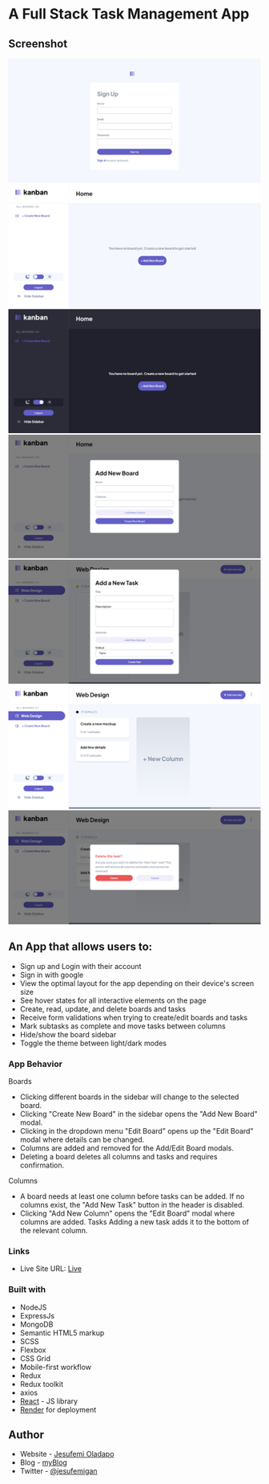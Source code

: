 # A Full Stack Task Management App

## Screenshot

![SignUp Page](./main1.png)
![Main-light](./main2.png)
![Main-dark](./main3.png)
![new board](./main4.png)
![new task](./main5.png)
![another main](./main6.png)
![delete modal](./main7.png)

## An App that allows users to:

- Sign up and Login with their account
- Sign in with google
- View the optimal layout for the app depending on their device's screen size
- See hover states for all interactive elements on the page
- Create, read, update, and delete boards and tasks
- Receive form validations when trying to create/edit boards and tasks
- Mark subtasks as complete and move tasks between columns
- Hide/show the board sidebar
- Toggle the theme between light/dark modes

### App Behavior

Boards

- Clicking different boards in the sidebar will change to the selected board.
- Clicking "Create New Board" in the sidebar opens the "Add New Board" modal.
- Clicking in the dropdown menu "Edit Board" opens up the "Edit Board" modal where details can be changed.
- Columns are added and removed for the Add/Edit Board modals.
- Deleting a board deletes all columns and tasks and requires confirmation.

Columns

- A board needs at least one column before tasks can be added. If no columns exist, the "Add New Task" button in the header is disabled.
- Clicking "Add New Column" opens the "Edit Board" modal where columns are added.
Tasks
Adding a new task adds it to the bottom of the relevant column.

### Links

- Live Site URL: [Live](https://kanbanapp.onrender.com)

### Built with

- NodeJS
- ExpressJs
- MongoDB
- Semantic HTML5 markup
- SCSS
- Flexbox
- CSS Grid
- Mobile-first workflow
- Redux
- Redux toolkit
- axios
- [React](https://reactjs.org/) - JS library
- [Render](https://render.com) for deployment

## Author

- Website - [Jesufemi Oladapo](https://jesufemi.dev)
- Blog - [myBlog](https://blog.jesufemi.dev)
- Twitter - [@jesufemigan](https://www.twitter.com/jesufemigan)
